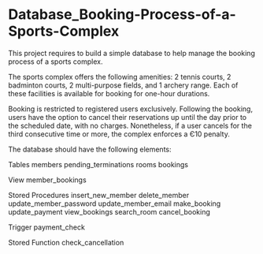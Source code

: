 # Database_Booking-Process-of-a-Sports-Complex
This project requires to build a simple database to help manage the booking process of a sports complex.

The sports complex offers the following amenities: 2 tennis courts, 2 badminton courts, 2 multi-purpose fields, and 1 archery range. Each of these facilities is available for booking for one-hour durations.

Booking is restricted to registered users exclusively. Following the booking, users have the option to cancel their reservations up until the day prior to the scheduled date, with no charges. Nonetheless, if a user cancels for the third consecutive time or more, the complex enforces a Є10 penalty.

The database should have the following elements:

Tables
members pending_terminations rooms
bookings

View
member_bookings

Stored Procedures
insert_new_member 
delete_member 
update_member_password 
update_member_email 
make_booking 
update_payment 
view_bookings 
search_room 
cancel_booking

Trigger
payment_check

Stored Function
check_cancellation




